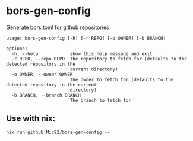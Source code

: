 # bors-gen-config
Generate bors.toml for github repositories

```console
usage: bors-gen-config [-h] [-r REPO] [-o OWNER] [-b BRANCH]

options:
  -h, --help            show this help message and exit
  -r REPO, --repo REPO  The repository to fetch for (defaults to the detected repository in the
                        current directory)
  -o OWNER, --owner OWNER
                        The owner to fetch for (defaults to the detected repository in the current
                        directory)
  -b BRANCH, --branch BRANCH
                        The branch to fetch for
```


## Use with nix:

``` console
nix run github:Mic92/bors-gen-config -- 
```
